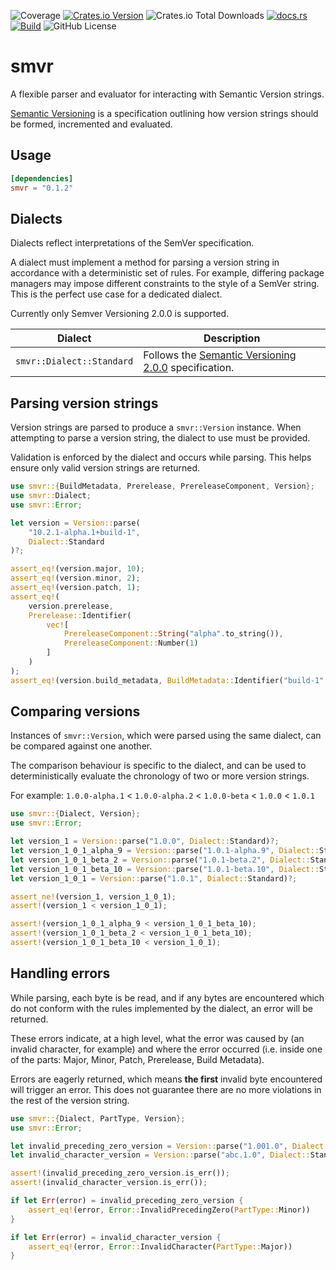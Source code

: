 ![Coverage](https://api.coveragerobot.com/v1/graph/github/ryanmab/smvr/badge.svg?token=c63b202336b40790d0e8963cc595bd90eb0e6d46630e222511)
[![Crates.io Version](https://img.shields.io/crates/v/smvr)](https://crates.io/crates/smvr)
![Crates.io Total Downloads](https://img.shields.io/crates/d/smvr)
[![docs.rs](https://img.shields.io/docsrs/smvr)](https://docs.rs/smvr)
[![Build](https://github.com/ryanmab/smvr/actions/workflows/build.yml/badge.svg)](https://github.com/ryanmab/smvr/actions/workflows/build.yml)
![GitHub License](https://img.shields.io/github/license/ryanmab/smvr)

<!-- cargo-rdme start -->

# smvr

A flexible parser and evaluator for interacting with Semantic Version strings.

[Semantic Versioning](https://semver.org/) is a specification outlining how version strings should
be formed, incremented and evaluated.

## Usage

```toml
[dependencies]
smvr = "0.1.2"
```

## Dialects

Dialects reflect interpretations of the SemVer specification.

A dialect must implement a method for parsing a version string in accordance with a deterministic set of
rules. For example, differing package managers may impose different constraints to the style of a SemVer string. This is
the perfect use case for a dedicated dialect.

Currently only Semver Versioning 2.0.0 is supported.

Dialect | Description
-|-
`smvr::Dialect::Standard` | Follows the [Semantic Versioning 2.0.0](https://semver.org/spec/v2.0.0.html) specification.

## Parsing version strings

Version strings are parsed to produce a `smvr::Version` instance. When attempting to parse a version string, the dialect
to use must be provided.

Validation is enforced by the dialect and occurs while parsing. This helps ensure only valid version strings are returned.

```rust
use smvr::{BuildMetadata, Prerelease, PrereleaseComponent, Version};
use smvr::Dialect;
use smvr::Error;

let version = Version::parse(
    "10.2.1-alpha.1+build-1",
    Dialect::Standard
)?;

assert_eq!(version.major, 10);
assert_eq!(version.minor, 2);
assert_eq!(version.patch, 1);
assert_eq!(
    version.prerelease,
    Prerelease::Identifier(
        vec![
            PrereleaseComponent::String("alpha".to_string()),
            PrereleaseComponent::Number(1)
        ]
    )
);
assert_eq!(version.build_metadata, BuildMetadata::Identifier("build-1".to_string()));
```

## Comparing versions

Instances of `smvr::Version`, which were parsed using the same dialect, can be compared against one another.

The comparison behaviour is specific to the dialect, and can be used to deterministically evaluate the chronology of two or more version strings.

For example: `1.0.0-alpha.1` < `1.0.0-alpha.2` < `1.0.0-beta` < `1.0.0` < `1.0.1`

```rust
use smvr::{Dialect, Version};
use smvr::Error;

let version_1 = Version::parse("1.0.0", Dialect::Standard)?;
let version_1_0_1_alpha_9 = Version::parse("1.0.1-alpha.9", Dialect::Standard)?;
let version_1_0_1_beta_2 = Version::parse("1.0.1-beta.2", Dialect::Standard)?;
let version_1_0_1_beta_10 = Version::parse("1.0.1-beta.10", Dialect::Standard)?;
let version_1_0_1 = Version::parse("1.0.1", Dialect::Standard)?;

assert_ne!(version_1, version_1_0_1);
assert!(version_1 < version_1_0_1);

assert!(version_1_0_1_alpha_9 < version_1_0_1_beta_10);
assert!(version_1_0_1_beta_2 < version_1_0_1_beta_10);
assert!(version_1_0_1_beta_10 < version_1_0_1);
```

## Handling errors

While parsing, each byte is be read, and if any bytes are encountered which do not conform with the rules implemented by
the dialect, an error will be returned.

These errors indicate, at a high level, what the error was caused by (an invalid character, for example) and where
the error occurred (i.e. inside one of the parts: Major, Minor, Patch, Prerelease, Build Metadata).

Errors are eagerly returned, which means **the first** invalid byte encountered will trigger an error. This does not guarantee there are no more
violations in the rest of the version string.

```rust
use smvr::{Dialect, PartType, Version};
use smvr::Error;

let invalid_preceding_zero_version = Version::parse("1.001.0", Dialect::Standard);
let invalid_character_version = Version::parse("abc.1.0", Dialect::Standard);

assert!(invalid_preceding_zero_version.is_err());
assert!(invalid_character_version.is_err());

if let Err(error) = invalid_preceding_zero_version {
    assert_eq!(error, Error::InvalidPrecedingZero(PartType::Minor))
}

if let Err(error) = invalid_character_version {
    assert_eq!(error, Error::InvalidCharacter(PartType::Major))
}
```

<!-- cargo-rdme end -->
